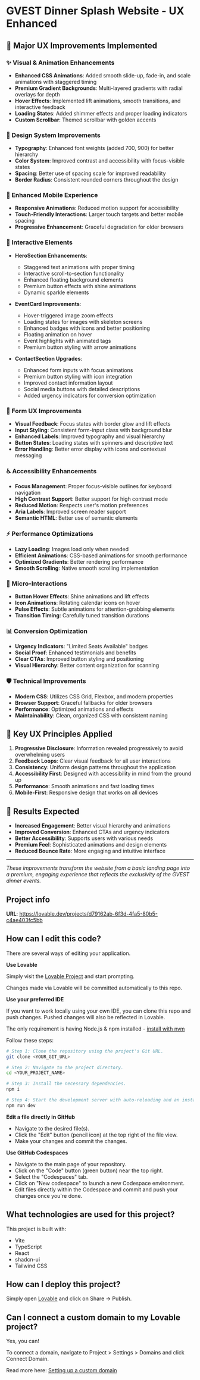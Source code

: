 # GVEST Dinner Splash Website - UX Enhanced

## 🎯 Major UX Improvements Implemented

### ✨ Visual & Animation Enhancements
- **Enhanced CSS Animations**: Added smooth slide-up, fade-in, and scale animations with staggered timing
- **Premium Gradient Backgrounds**: Multi-layered gradients with radial overlays for depth
- **Hover Effects**: Implemented lift animations, smooth transitions, and interactive feedback
- **Loading States**: Added shimmer effects and proper loading indicators
- **Custom Scrollbar**: Themed scrollbar with golden accents

### 🎨 Design System Improvements
- **Typography**: Enhanced font weights (added 700, 900) for better hierarchy
- **Color System**: Improved contrast and accessibility with focus-visible states
- **Spacing**: Better use of spacing scale for improved readability
- **Border Radius**: Consistent rounded corners throughout the design

### 📱 Enhanced Mobile Experience
- **Responsive Animations**: Reduced motion support for accessibility
- **Touch-Friendly Interactions**: Larger touch targets and better mobile spacing
- **Progressive Enhancement**: Graceful degradation for older browsers

### 🚀 Interactive Elements
- **HeroSection Enhancements**:
  - Staggered text animations with proper timing
  - Interactive scroll-to-section functionality
  - Enhanced floating background elements
  - Premium button effects with shine animations
  - Dynamic sparkle elements

- **EventCard Improvements**:
  - Hover-triggered image zoom effects
  - Loading states for images with skeleton screens
  - Enhanced badges with icons and better positioning
  - Floating animation on hover
  - Event highlights with animated tags
  - Premium button styling with arrow animations

- **ContactSection Upgrades**:
  - Enhanced form inputs with focus animations
  - Premium button styling with icon integration
  - Improved contact information layout
  - Social media buttons with detailed descriptions
  - Added urgency indicators for conversion optimization

### 🔧 Form UX Improvements
- **Visual Feedback**: Focus states with border glow and lift effects
- **Input Styling**: Consistent form-input class with background blur
- **Enhanced Labels**: Improved typography and visual hierarchy
- **Button States**: Loading states with spinners and descriptive text
- **Error Handling**: Better error display with icons and contextual messaging

### ♿ Accessibility Enhancements
- **Focus Management**: Proper focus-visible outlines for keyboard navigation
- **High Contrast Support**: Better support for high contrast mode
- **Reduced Motion**: Respects user's motion preferences
- **Aria Labels**: Improved screen reader support
- **Semantic HTML**: Better use of semantic elements

### ⚡ Performance Optimizations
- **Lazy Loading**: Images load only when needed
- **Efficient Animations**: CSS-based animations for smooth performance
- **Optimized Gradients**: Better rendering performance
- **Smooth Scrolling**: Native smooth scrolling implementation

### 🎪 Micro-Interactions
- **Button Hover Effects**: Shine animations and lift effects
- **Icon Animations**: Rotating calendar icons on hover
- **Pulse Effects**: Subtle animations for attention-grabbing elements
- **Transition Timing**: Carefully tuned transition durations

### 📊 Conversion Optimization
- **Urgency Indicators**: "Limited Seats Available" badges
- **Social Proof**: Enhanced testimonials and benefits
- **Clear CTAs**: Improved button styling and positioning
- **Visual Hierarchy**: Better content organization for scanning

### 🛡️ Technical Improvements
- **Modern CSS**: Utilizes CSS Grid, Flexbox, and modern properties
- **Browser Support**: Graceful fallbacks for older browsers
- **Performance**: Optimized animations and effects
- **Maintainability**: Clean, organized CSS with consistent naming

## 🎯 Key UX Principles Applied

1. **Progressive Disclosure**: Information revealed progressively to avoid overwhelming users
2. **Feedback Loops**: Clear visual feedback for all user interactions
3. **Consistency**: Uniform design patterns throughout the application
4. **Accessibility First**: Designed with accessibility in mind from the ground up
5. **Performance**: Smooth animations and fast loading times
6. **Mobile-First**: Responsive design that works on all devices

## 🚀 Results Expected

- **Increased Engagement**: Better visual hierarchy and animations
- **Improved Conversion**: Enhanced CTAs and urgency indicators
- **Better Accessibility**: Supports users with various needs
- **Premium Feel**: Sophisticated animations and design elements
- **Reduced Bounce Rate**: More engaging and intuitive interface

---

*These improvements transform the website from a basic landing page into a premium, engaging experience that reflects the exclusivity of the GVEST dinner events.*

## Project info

**URL**: https://lovable.dev/projects/d79162ab-6f3d-4fa5-80b5-c4ae403fc5bb

## How can I edit this code?

There are several ways of editing your application.

**Use Lovable**

Simply visit the [Lovable Project](https://lovable.dev/projects/d79162ab-6f3d-4fa5-80b5-c4ae403fc5bb) and start prompting.

Changes made via Lovable will be committed automatically to this repo.

**Use your preferred IDE**

If you want to work locally using your own IDE, you can clone this repo and push changes. Pushed changes will also be reflected in Lovable.

The only requirement is having Node.js & npm installed - [install with nvm](https://github.com/nvm-sh/nvm#installing-and-updating)

Follow these steps:

```sh
# Step 1: Clone the repository using the project's Git URL.
git clone <YOUR_GIT_URL>

# Step 2: Navigate to the project directory.
cd <YOUR_PROJECT_NAME>

# Step 3: Install the necessary dependencies.
npm i

# Step 4: Start the development server with auto-reloading and an instant preview.
npm run dev
```

**Edit a file directly in GitHub**

- Navigate to the desired file(s).
- Click the "Edit" button (pencil icon) at the top right of the file view.
- Make your changes and commit the changes.

**Use GitHub Codespaces**

- Navigate to the main page of your repository.
- Click on the "Code" button (green button) near the top right.
- Select the "Codespaces" tab.
- Click on "New codespace" to launch a new Codespace environment.
- Edit files directly within the Codespace and commit and push your changes once you're done.

## What technologies are used for this project?

This project is built with:

- Vite
- TypeScript
- React
- shadcn-ui
- Tailwind CSS

## How can I deploy this project?

Simply open [Lovable](https://lovable.dev/projects/d79162ab-6f3d-4fa5-80b5-c4ae403fc5bb) and click on Share -> Publish.

## Can I connect a custom domain to my Lovable project?

Yes, you can!

To connect a domain, navigate to Project > Settings > Domains and click Connect Domain.

Read more here: [Setting up a custom domain](https://docs.lovable.dev/tips-tricks/custom-domain#step-by-step-guide)
